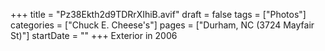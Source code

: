 +++
title = "Pz38Ekth2d9TDRrXIhiB.avif"
draft = false
tags = ["Photos"]
categories = ["Chuck E. Cheese's"]
pages = ["Durham, NC (3724 Mayfair St)"]
startDate = ""
+++
Exterior in 2006
